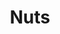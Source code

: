 ---
layout: bom
title: Nuts
qty: 7
uses:
  - location: X-Rail
    qty: 2
    note: In the outermost holes, secures the pullies
  - location: Y-Rail
    qty: 1
    note: In the hole that winds up under the z-block
  - location: Spool Holder
    qty: 1
    note: Pause print and insert captive nut
  - location: Bed Holder
    qty: 2
  - location: Z-Axis Belt Tensioner
    qty: 1
---